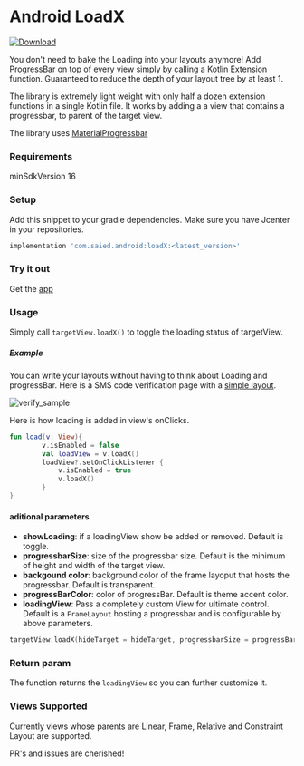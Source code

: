 # Android LoadX
[ ![Download](https://api.bintray.com/packages/saied89/loadx/LoadX/images/download.svg) ](https://bintray.com/saied89/loadx/LoadX/_latestVersion)

You don't need to bake the Loading into your layouts anymore!  Add ProgressBar on top of every view simply by calling a Kotlin Extension function. Guaranteed to reduce the depth of your layout tree by at least 1.

 The library is extremely light weight with only half a dozen extension functions in a single Kotlin file. It works by adding a  a view that contains a progressbar, to parent of the target view.

The library uses [MaterialProgressbar](https://github.com/DreaminginCodeZH/MaterialProgressBar)

### Requirements

minSdkVersion 16

### Setup
Add this snippet to your gradle dependencies. Make sure you have Jcenter in your repositories.
```groovy
implementation 'com.saied.android:loadX:<latest_version>'
```

### Try it out
Get the [app](https://github.com/saied89/Android-LoadX/releases/download/v1.0.4/app-release.apk)

### Usage

Simply call `targetView.loadX()` to toggle the loading status of targetView.

##### Example
You can write your layouts without having to think about Loading and progressBar. 
Here is a SMS code verification page with a [simple layout](https://github.com/saied89/Android-LoadX/blob/master/app/src/main/res/layout/layout_verify.xml). 

![verify_sample](https://github.com/saied89/Android-LoadX/blob/master/20180820_003358.gif)

Here is how loading is added in view's onClicks. 
```kotlin
fun load(v: View){
        v.isEnabled = false
        val loadView = v.loadX()
        loadView?.setOnClickListener {
            v.isEnabled = true
            v.loadX()
        }
}
```

#### aditional parameters
- **showLoading**: if a loadingView show be added or removed. Default is toggle.
- **progressbarSize**: size of the progressbar size. Default is the minimum of height and width of the target view.
- **backgound color**: background color of the frame layoput that hosts the progressbar. Default is transparent.
- **progressBarColor**: color of progressBar. Default is theme accent color.
- **loadingView**: Pass a completely custom View for ultimate control. Default is a `FrameLayout` hosting a progressbar and is configurable by above parameters.

```kotlin
targetView.loadX(hideTarget = hideTarget, progressbarSize = progressBarSize, progressbarColor = progressColor, backgroundColor = progressBgColor)
```
### Return param
The function returns the `loadingView` so you can further customize it.

### Views Supported
Currently views whose parents are Linear, Frame, Relative and Constraint Layout are supported.

PR's and issues are cherished!

